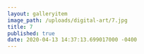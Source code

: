 ```yaml
---
layout: galleryitem
image_path: /uploads/digital-art/7.jpg
title: 7 
published: true
date: 2020-04-13 14:37:13.699017000 -0400
---
```



